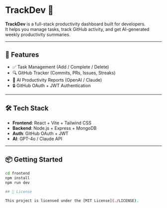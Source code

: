 # TrackDev 🚀

**TrackDev** is a full-stack productivity dashboard built for developers.  
It helps you manage tasks, track GitHub activity, and get AI-generated weekly productivity summaries.

---

## 🔧 Features

- ✅ Task Management (Add / Complete / Delete)
- 🔍 GitHub Tracker (Commits, PRs, Issues, Streaks)
- 🧠 AI Productivity Reports (OpenAI / Claude)
- 🔒 GitHub OAuth + JWT Authentication

---

## 🛠 Tech Stack

- **Frontend**: React + Vite + Tailwind CSS
- **Backend**: Node.js + Express + MongoDB
- **Auth**: GitHub OAuth + JWT
- **AI**: GPT-4o / Claude API

---

## 📦 Getting Started

```bash
cd frontend
npm install
npm run dev

## 📄 License

This project is licensed under the [MIT License](./LICENSE).